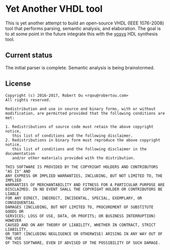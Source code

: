 # Yet Another VHDL tool

This is yet another attempt to build an open-source VHDL (IEEE 1076-2008) tool
that performs parsing, semantic analysis, and elaboration. The goal is to at
some point in the future integrate this with the
[yosys](https://github.com/cliffordwolf/yosys) HDL synthesis tool.

## Current status
The initial parser is complete. Semantic analysis is being brainstormed.

## License
```text
Copyright (c) 2016-2017, Robert Ou <rqou@robertou.com>
All rights reserved.

Redistribution and use in source and binary forms, with or without
modification, are permitted provided that the following conditions are met:

1. Redistributions of source code must retain the above copyright notice,
   this list of conditions and the following disclaimer.
2. Redistributions in binary form must reproduce the above copyright notice,
   this list of conditions and the following disclaimer in the documentation
   and/or other materials provided with the distribution.

THIS SOFTWARE IS PROVIDED BY THE COPYRIGHT HOLDERS AND CONTRIBUTORS "AS IS" AND
ANY EXPRESS OR IMPLIED WARRANTIES, INCLUDING, BUT NOT LIMITED TO, THE IMPLIED
WARRANTIES OF MERCHANTABILITY AND FITNESS FOR A PARTICULAR PURPOSE ARE
DISCLAIMED. IN NO EVENT SHALL THE COPYRIGHT HOLDER OR CONTRIBUTORS BE LIABLE
FOR ANY DIRECT, INDIRECT, INCIDENTAL, SPECIAL, EXEMPLARY, OR CONSEQUENTIAL
DAMAGES (INCLUDING, BUT NOT LIMITED TO, PROCUREMENT OF SUBSTITUTE GOODS OR
SERVICES; LOSS OF USE, DATA, OR PROFITS; OR BUSINESS INTERRUPTION) HOWEVER
CAUSED AND ON ANY THEORY OF LIABILITY, WHETHER IN CONTRACT, STRICT LIABILITY,
OR TORT (INCLUDING NEGLIGENCE OR OTHERWISE) ARISING IN ANY WAY OUT OF THE USE
OF THIS SOFTWARE, EVEN IF ADVISED OF THE POSSIBILITY OF SUCH DAMAGE.
```
